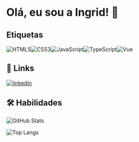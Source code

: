 
# Olá, eu sou a Ingrid! 👋

## Etiquetas



![HTML5](https://img.shields.io/badge/HTML5-E34F26?style=for-the-badge&logo=html5&logoColor=white)![CSS3](https://img.shields.io/badge/CSS3-1572B6?style=for-the-badge&logo=css3&logoColor=white)![JavaScript](https://img.shields.io/badge/JavaScript-F7DF1E?style=for-the-badge&logo=javascript&logoColor=black)![TypeScript](https://img.shields.io/badge/TypeScript-007ACC?style=for-the-badge&logo=typescript&logoColor=white)![Vue](https://img.shields.io/badge/vuejs-%2335495e.svg?style=for-the-badge&logo=vuedotjs&logoColor=%234FC08D)





## 🔗 Links

[![linkedin](https://img.shields.io/badge/linkedin-0A66C2?style=for-the-badge&logo=linkedin&logoColor=white)](https://www.linkedin.com/in/ingrid-ferreira-163091215/)



## 🛠 Habilidades
![GitHub Stats](https://github-readme-stats.vercel.app/api?username=ingridmaria-fdc&theme=transparent&bg_color=000&border_color=30A3DC&show_icons=true&icon_color=30A3DC&title_color=E94D5F&text_color=FFF)

![Top Langs](https://github-readme-stats-git-masterrstaa-rickstaa.vercel.app/api/top-langs/?username=ingridmaria-fdc&layout=compact&bg_color=000&border_color=30A3DC&title_color=E94D5F&text_color=FFF)
